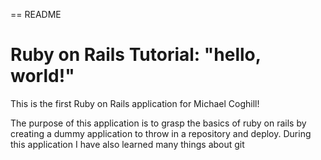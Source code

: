 == README

# Ruby on Rails Tutorial: "hello, world!"

This is the first Ruby on Rails application for Michael Coghill!

The purpose of this application is to grasp the basics of ruby on rails by creating
        a dummy application to throw in a repository and deploy. During this
        application I have also learned many things about git

